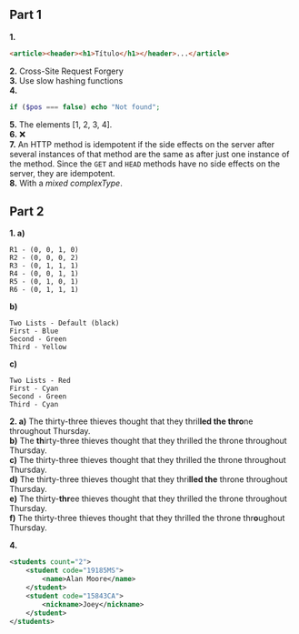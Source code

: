 
## Part 1

**1.**
```html
<article><header><h1>Título</h1></header>...</article>
```
**2.** Cross-Site Request Forgery  
**3.** Use slow hashing functions  
**4.**
```php
if ($pos === false) echo "Not found";
```
**5.** The elements [1, 2, 3, 4].  
**6.** ❌  
**7.** An HTTP method is idempotent if the side effects on the server after several instances of that method are the same as after just one instance of the method. Since the `GET` and `HEAD` methods have no side effects on the server, they are idempotent.  
**8.** With a *mixed complexType*.

## Part 2

**1. a)**
```
R1 - (0, 0, 1, 0)
R2 - (0, 0, 0, 2)
R3 - (0, 1, 1, 1)
R4 - (0, 0, 1, 1)
R5 - (0, 1, 0, 1)
R6 - (0, 1, 1, 1)
```

**b)**
```
Two Lists - Default (black)
First - Blue
Second - Green
Third - Yellow
```

**c)**
```
Two Lists - Red
First - Cyan
Second - Green
Third - Cyan
```

**2. a)** The thirty-three thieves thought that they thril**led the thro**ne throughout Thursday.  
**b)** The **th**irty-three thieves thought that they thrilled the throne throughout Thursday.  
**c)** The thirty-three thieves thought that they thrilled the throne throughout Thursday.  
**d)** The thirty-three thieves thought that they thri**lled the** throne throughout Thursday.  
**e)** The thirty-**thr**ee thieves thought that they thrilled the throne throughout Thursday.  
**f)** The thirty-three thieves thought that they thrilled the throne thr**o**ughout Thursday.

**4.**
```xml
<students count="2">
    <student code="19185MS">
        <name>Alan Moore</name>
    </student>
    <student code="15843CA">
        <nickname>Joey</nickname>
    </student>
</students>
```